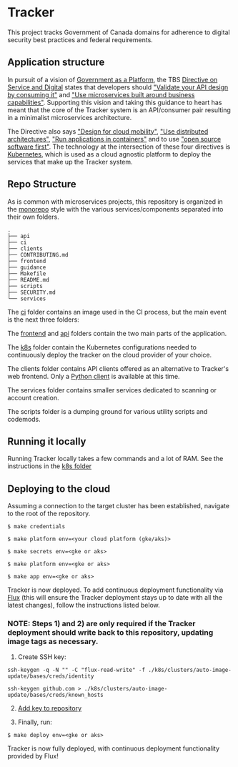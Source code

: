 # Tracker

This project tracks Government of Canada domains for adherence to digital security best practices and federal requirements.

## Application structure

In pursuit of a vision of [Government as a Platform](https://medium.com/digitalhks/a-working-definition-of-government-as-a-platform-1fa6ff2f8e8d), the TBS [Directive on Service and Digital](https://www.tbs-sct.gc.ca/pol/doc-eng.aspx?id=32601) states that developers should ["Validate your API design by consuming it"](https://www.tbs-sct.gc.ca/pol/doc-eng.aspx?id=32604#claB.2.2.4) and ["Use microservices built around business capabilities"](https://www.tbs-sct.gc.ca/pol/doc-eng.aspx?id=32602#claA.2.3.10.2). Supporting this vision and taking this guidance to heart has meant that the core of the Tracker system is an API/consumer pair resulting in a minimalist microservices architecture.

The Directive also says ["Design for cloud mobility"](https://www.tbs-sct.gc.ca/pol/doc-eng.aspx?id=32602#claA.2.3.11.3), ["Use distributed architectures"](https://www.tbs-sct.gc.ca/pol/doc-eng.aspx?id=32602#claA.2.3.12.4), ["Run applications in containers"](https://www.tbs-sct.gc.ca/pol/doc-eng.aspx?id=32602#claA.2.3.10.4) and to use ["open source software first"](https://www.tbs-sct.gc.ca/pol/doc-eng.aspx?id=32602#claA.2.3.8.1).
The technology at the intersection of these four directives is [Kubernetes](https://kubernetes.io/), which is used as a cloud agnostic platform to deploy the services that make up the Tracker system.

## Repo Structure

As is common with microservices projects, this repository is organized in the [monorepo](https://en.wikipedia.org/wiki/Monorepo) style with the various services/components separated into their own folders.

```
.
├── api
├── ci
├── clients
├── CONTRIBUTING.md
├── frontend
├── guidance
├── Makefile
├── README.md
├── scripts
├── SECURITY.md
└── services
```

The [ci](ci/README.md) folder contains an image used in the CI process, but the main event is the next three folders:

The [frontend](frontend/README.md) and [api](api/README.md) folders contain the two main parts of the application.

The [k8s](k8s/README.md) folder contain the Kubernetes configurations needed to continuously deploy the tracker on the cloud provider of your choice.

The clients folder contains API clients offered as an alternative to Tracker's web frontend. Only a [Python client](clients/python/README.md) is available at this time.

The services folder contains smaller services dedicated to scanning or account creation.

The scripts folder is a dumping ground for various utility scripts and codemods.

## Running it locally

Running Tracker locally takes a few commands and a lot of RAM. See the instructions in the [k8s folder](k8s/README.md)

## Deploying to the cloud

Assuming a connection to the target cluster has been established, navigate to the root of the repository.

```
$ make credentials
```

```
$ make platform env=<your cloud platform (gke/aks)>
```

```
$ make secrets env=<gke or aks>
```

```
$ make platform env=<gke or aks>
```

```
$ make app env=<gke or aks>
```

Tracker is now deployed. To add continuous deployment functionality via [Flux](https://fluxcd.io/) (this will ensure the Tracker deployment stays up to date with all the latest changes), follow the instructions listed below.

### NOTE: Steps 1) and 2) are only required if the Tracker deployment should write back to this repository, updating image tags as necessary.

1. Create SSH key:

```
ssh-keygen -q -N "" -C "flux-read-write" -f ./k8s/clusters/auto-image-update/bases/creds/identity
```

```
ssh-keygen github.com > ./k8s/clusters/auto-image-update/bases/creds/known_hosts
```

2. [Add key to repository](https://github.com/canada-ca/tracker/settings/keys/new)

3. Finally, run:

```
$ make deploy env=<gke or aks>
```

Tracker is now fully deployed, with continuous deployment functionality provided by Flux!
